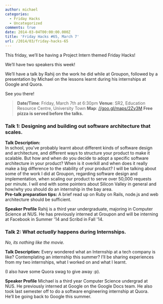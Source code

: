 ```yaml
---
author: michael
categories:
  - Friday Hacks
  - Uncategorized
comments: true
date: 2014-03-04T00:00:00.000Z
title: 'Friday Hacks #65, March 7'
url: /2014/03/friday-hacks-65
---
```


This friday, we’ll be having a Project Intern themed Friday Hacks!

We’ll have two speakers this week!

We’ll have a talk by Rahij on the work he did while at Groupon, followed by a presentation by Michael on the lessons learnt during his internships at Google and Quora.

See you there!
<blockquote><strong>Date/Time</strong>: Friday, March 7th at 6:30pm
<strong>Venue</strong>: SR2, Education Resource Centre, University Town
<strong>Map</strong>: <a href="//goo.gl/maps/2Zy3M">//goo.gl/maps/2Zy3M</a>
<strong>Free pizza is served before the talks.</strong></blockquote>
<h3>Talk 1: Designing and building out software architecture that scales.</h3>
<strong>Talk Description:</strong>
<div>In school, you've probably learnt about different kinds of software design and architecture, and different ways to structure your product to make it scalable. But how and when do you decide to adopt a specific software architecture in your product? When is it overkill and when does it really make a big difference to the stability of your product? I will be talking about some of the work I did at Groupon, regarding software design and implementation, when scaling our product to serve over 50,000 requests per minute. I will end with some pointers about Silicon Valley in general and how/why you should do an internship in the bay area.</div>
<strong>Pre-talk preparation tips:</strong>
A brief read up on Ruby on Rails, node.js and web architecture should be sufficient.

<strong>Speaker Profile</strong>
Rahij is a third year undergraduate, majoring in Computer Science at NUS. He has previously interned at Groupon and will be interning at Facebook in Summer '14 and Scribd in Fall '14.
<h3>Talk 2: What <em>actually</em> happens during Internships.</h3>
<em>No, its nothing like the movie.</em>

<strong>Talk Description:</strong>
Every wondered what an Internship at a tech company is like? Contemplating an internship this summer? I’ll be sharing experiences from my two internships, what I worked on and what I learnt.

(I also have some Quora swag to give away :p).

<strong>Speaker Profile</strong>
Michael is a third year Computer Science undergrad at NUS. He previously interned at Google on the Google Docs team. He also took last semester off to do a software engineering internship at Quora. He’ll be going back to Google this summer.
<div>
